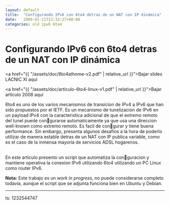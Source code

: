 ```yaml
---
layout: default
title:  "Configurando IPv6 con 6to4 detras de un NAT con IP dinámica"
date:   2009-01-21T13:32:27+00:00
categories: old ipv6 6to4
---
```


# Configurando IPv6 con 6to4 detras de un NAT con IP dinámica

<a href="{{ "/assets/doc/6to4athome-v2.pdf" | relative_url }}">Bajar slides LACNIC XI aquí</a>

<a href="{{ "/assets/doc/articulo-6to4-linux-v1.pdf" | relative_url }}">Bajar artículo 2008 aquí</a>

<p class="rteleft">6to4 es uno de los varios mecanismos de transicion de IPv4 a IPv6 que han sido propuestos por el IETF. Es un mecanismo de tunelizacion de IPv6 en un payload IPv4 con la caracteristica adicional de que el extremo remoto del tunel puede congurarse automaticamente ya que usa una direccion well-known como extremo remoto. Es facil de congurar y tiene buena performance. Sin embargo, presenta algunos desaf&iacute;os a la hora de poderlo utilizar de manera estable detras de un NAT con IP publica variable, como es el caso de la inmensa mayoria de servicios ADSL hogarenos.</p><p class="rteleft"><br />En este articulo presento un script que automatiza la conguracion y mantiene operativa la conexion IPv6 utilizando 6to4 utilizando un PC Linux como router IPv6.</p><p class="rteleft"><strong>Nota:</strong> Este trabajo es un <em>work in progress</em>, no puede considerarse completo todav&iacute;a, aunque el script que se adjunta funciona bien en Ubuntu y Debian.</p>

<hr>

<p>
  ts: 1232544747
</p>